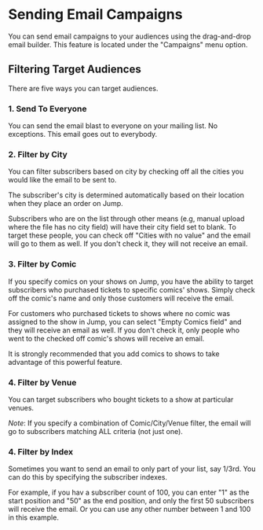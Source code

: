 # Sending Email Campaigns

You can send email campaigns to your audiences using the drag-and-drop email builder. This feature is located under
the "Campaigns" menu option.

## Filtering Target Audiences

There are five ways you can target audiences.

### 1. Send To Everyone

You can send the email blast to everyone on your mailing list. No exceptions. This email goes out to everybody.

### 2. Filter by City

You can filter subscribers based on city by checking off all the cities you would like the email to be sent to.

The subscriber's city is determined automatically based on their location when they place an order on Jump.

Subscribers who are on the list through other means (e.g, manual upload where the file has no city field) will have
their city field set to blank. To target these people, you can check off "Cities with no value" and the email will go
to them as well. If you don't check it, they will not receive an email.

### 3. Filter by Comic

If you specify comics on your shows on Jump, you have the ability to target subscribers who purchased tickets
to specific comics' shows. Simply check off the comic's name and only those customers will receive the email.

For customers who purchased tickets to shows where no comic was assigned to the show in Jump, you can select "Empty Comics field"
and they will receive an email as well. If you don't check it, only people who went to the checked off comic's shows will
receive an email.

It is strongly recommended that you add comics to shows to take advantage of this powerful feature.

### 4. Filter by Venue

You can target subscribers who bought tickets to a show at particular venues. 

*Note*: If you specify a combination of Comic/City/Venue filter, the email will go to subscribers matching ALL criteria (not just one).

### 4. Filter by Index

Sometimes you want to send an email to only part of your list, say 1/3rd. You can do this by specifying the subscriber indexes.

For example, if you hav a subscriber count of 100, you can enter "1" as the start position and "50" as the end position, and only
the first 50 subscribers will receive the email. Or you can use any other number between 1 and 100 in this example.


